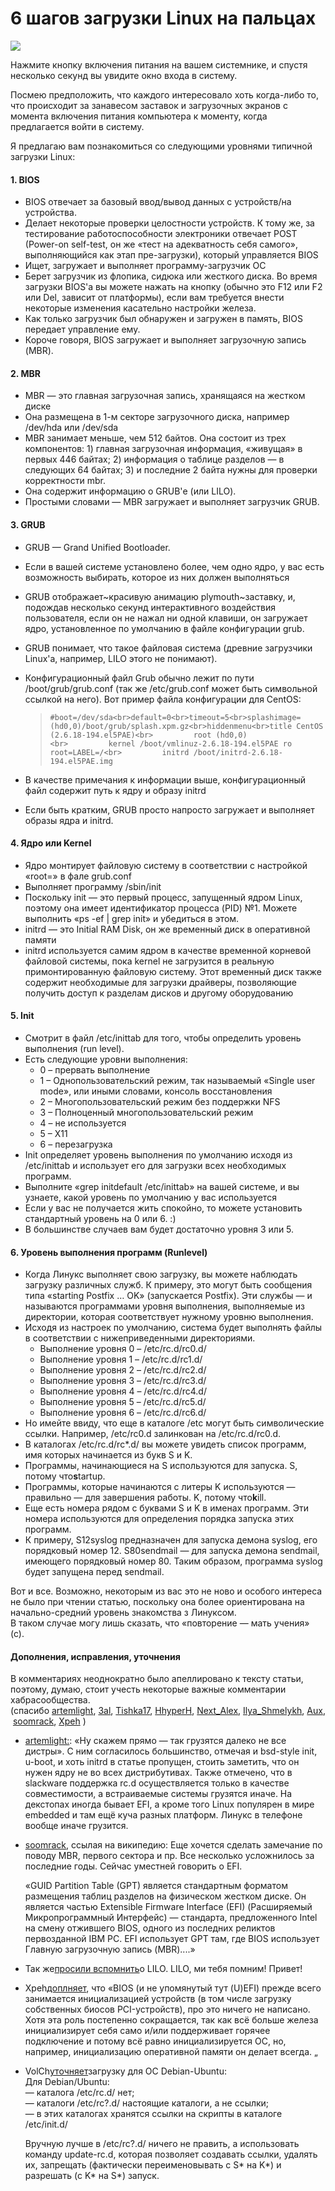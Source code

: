 # 6 шагов загрузки Linux на пальцах

![](/images/46adf270b3f267673c569ff3658a51ce.png)

Нажмите кнопку включения питания на вашем системнике, и спустя несколько секунд вы увидите окно входа в систему.  
  
Посмею предположить, что каждого интересовало хоть когда-либо то, что происходит за занавесом заставок и загрузочных экранов с момента включения питания компьютера к моменту, когда предлагается войти в систему.  
  
Я предлагаю вам познакомиться со следующими уровнями типичной загрузки Linux:  
  

#### 1\. BIOS

  

*   BIOS отвечает за базовый ввод/вывод данных с устройств/на устройства.
*   Делает некоторые проверки целостности устройств. К тому же, за тестирование работоспособности электроники отвечает POST (Power-on self-test, он же «тест на адекватность себя самого», выполняющийся как этап пре-загрузки), который управляется BIOS
*   Ищет, загружает и выполняет программу-загрузчик ОС
*   Берет загрузчик из флопика, сидюка или жесткого диска. Во время загрузки BIOS'а вы можете нажать на кнопку (обычно это F12 или F2 или Del, зависит от платформы), если вам требуется внести некоторые изменения касательно настройки железа.
*   Как только загрузчик был обнаружен и загружен в память, BIOS передает управление ему.
*   Короче говоря, BIOS загружает и выполняет загрузочную запись (MBR).

  

#### 2\. MBR

  

*   MBR — это главная загрузочная запись, хранящаяся на жестком диске
*   Она размещена в 1-м секторе загрузочного диска, например /dev/hda или /dev/sda
*   MBR занимает меньше, чем 512 байтов. Она состоит из трех компонентов: 1) главная загрузочная информация, «живущая» в первых 446 байтах; 2) информация о таблице разделов — в следующих 64 байтах; 3) и последние 2 байта нужны для проверки корректности mbr.
*   Она содержит информацию о GRUB'е (или LILO).
*   Простыми словами — MBR загружает и выполняет загрузчик GRUB.

  

#### 3\. GRUB

  

*   GRUB — Grand Unified Bootloader.
*   Если в вашей системе установлено более, чем одно ядро, у вас есть возможность выбирать, которое из них должен выполняться
*   GRUB отображает~красивую анимацию plymouth~заставку, и, подождав несколько секунд интерактивного воздействия пользователя, если он не нажал ни одной клавиши, он загружает ядро, установленное по умолчанию в файле конфигурации grub.
*   GRUB понимает, что такое файловая система (древние загрузчики Linux'а, например, LILO этого не понимают).
*   Конфигурационный файл Grub обычно лежит по пути /boot/grub/grub.conf (так же /etc/grub.conf может быть символьной ссылкой на него). Вот пример файла конфигурации для CentOS:  
    
    > `#boot=/dev/sda<br>default=0<br>timeout=5<br>splashimage=(hd0,0)/boot/grub/splash.xpm.gz<br>hiddenmenu<br>title CentOS (2.6.18-194.el5PAE)<br>         root (hd0,0)<br>         kernel /boot/vmlinuz-2.6.18-194.el5PAE ro root=LABEL=/<br>         initrd /boot/initrd-2.6.18-194.el5PAE.img`
    
*   В качестве примечания к информации выше, конфигурационный файл содержит путь к ядру и образу initrd
*   Если быть кратким, GRUB просто напросто загружает и выполняет образы ядра и initrd.

  

#### 4\. Ядро или Kernel

  

*   Ядро монтирует файловую систему в соответствии с настройкой «root=» в фале grub.conf
*   Выполняет программу /sbin/init
*   Поскольку init — это первый процесс, запущенный ядром Linux, поэтому она имеет идентификатор процесса (PID) №1. Можете выполнить «ps -ef | grep init» и убедиться в этом.
*   initrd — это Initial RAM Disk, он же временный диск в оперативной памяти
*   initrd используется самим ядром в качестве временной корневой файловой системы, пока kernel не загрузится в реальную примонтированную файловую систему. Этот временный диск также содержит необходимые для загрузки драйверы, позволяющие получить доступ к разделам дисков и другому оборудованию

  

#### 5\. Init

  

*   Смотрит в файл /etc/inittab для того, чтобы определить уровень выполнения (run level).
*   Есть следующие уровни выполнения:  
    *   0 – прервать выполнение
    *   1 – Однопользовательский режим, так называемый «Single user mode», или иными словами, консоль восстановления
    *   2 – Многопользовательский режим без поддержки NFS
    *   3 – Полноценный многопользовательский режим
    *   4 – не используется
    *   5 – X11
    *   6 – перезагрузка
*   Init определяет уровень выполнения по умолчанию исходя из /etc/inittab и использует его для загрузки всех необходимых программ.
*   Выполните «grep initdefault /etc/inittab» на вашей системе, и вы узнаете, какой уровень по умолчанию у вас используется
*   Если у вас не получается жить спокойно, то можете установить стандартный уровень на 0 или 6. :)
*   В большинстве случаев вам будет достаточно уровня 3 или 5.

  

#### 6\. Уровень выполнения программ (Runlevel)

  

*   Когда Линукс выполняет свою загрузку, вы можете наблюдать загрузку различных служб. К примеру, это могут быть сообщения типа «starting Postfix … OK» (запускается Postfix). Эти службы — и называются программами уровня выполнения, выполняемые из директории, которая соответствует нужному уровню выполнения.
*   Исходя из настроек по умолчанию, система будет выполнять файлы в соответствии с нижеприведенными директориями.  
    *   Выполнение уровня 0 – /etc/rc.d/rc0.d/
    *   Выполнение уровня 1 – /etc/rc.d/rc1.d/
    *   Выполнение уровня 2 – /etc/rc.d/rc2.d/
    *   Выполнение уровня 3 – /etc/rc.d/rc3.d/
    *   Выполнение уровня 4 – /etc/rc.d/rc4.d/
    *   Выполнение уровня 5 – /etc/rc.d/rc5.d/
    *   Выполнение уровня 6 – /etc/rc.d/rc6.d/
*   Но имейте ввиду, что еще в каталоге /etc могут быть символические ссылки. Например, /etc/rc0.d залинкован на /etc/rc.d/rc0.d.
*   В каталогах /etc/rc.d/rc\*.d/ вы можете увидеть список программ, имя которых начинается из букв S и K.
*   Программы, начинающиеся на S используются для запуска. S, потому что**s**tartup.
*   Программы, которые начинаются с литеры K используются — правильно — для завершения работы. K, потому что**k**ill.
*   Еще есть номера рядом с буквами S и K в именах программ. Эти номера используются для определения порядка запуска этих программ.
*   К примеру, S12syslog предназначен для запуска демона syslog, его порядковый номер 12. S80sendmail — для запуска демона sendmail, имеющего порядковый номер 80. Таким образом, программа syslog будет запущена перед sendmail.

  
  
Вот и все. Возможно, некоторым из вас это не ново и особого интереса не было при чтении статью, поскольку она более ориентирована на начально-средний уровень знакомства з Линуксом.   
В таком случае могу лишь сказать, что «повторение — мать учения» (с).  
  

#### Дополнения, исправления, уточнения

  
В комментариях неоднократно было апеллировано к тексту статьи, поэтому, думаю, стоит учесть некоторые важные комментарии хабрасообщества. (спасибо [artemlight](http://artemlight.habrahabr.ru/), [3al](http://3al.habrahabr.ru/), [Tishka17](http://tishka17.habrahabr.ru/), [HhyperH](http://hhyperr.habrahabr.ru/), [Next\_Alex](http://next_alex.habrahabr.ru/), [Ilya\_Shmelykh](http://ilya_smelykh.habrahabr.ru/), [Aux](http://aux.habrahabr.ru/), [soomrack](http://soomrack.habrahabr.ru/), [Xpeh](http://xpeh.habrahabr.ru/) )  

*   [artemlight:](http://habrahabr.ru/blogs/linux/113350/#comment_3640280): «Ну скажем прямо — так грузятся далеко не все дистры». С ним согласилось большинство, отмечая и bsd-style init, u-boot, и хоть initrd в статье пропущен, стоить заметить, что он нужен ядру не во всех дистрибутивах. Также отмечено, что в slackware поддержка rc.d осуществляется только в качестве совместимости, а встраиваемые системы грузятся иначе. На декстопах иногда бывает EFI, а кроме того Linux популярен в мире embedded и там ещё куча разных платформ. Линукс в телефоне вообще иначе грузится.
*   [soomrack](http://habrahabr.ru/blogs/linux/113350/#comment_3640776), ссылая на википедию: Еще хочется сделать замечание по поводу MBR, первого сектора и пр. Все несколько усложнилось за последние годы. Сейчас уместней говорить о EFI.  
      
    «GUID Partition Table (GPT) является стандартным форматом размещения таблиц разделов на физическом жестком диске. Он является частью Extensible Firmware Interface (EFI) (Расширяемый Микропрограммный Интерфейс) — стандарта, предложенного Intel на смену отжившего BIOS, одного из последних реликтов первозданной IBM PC. EFI использует GPT там, где BIOS использует Главную загрузочную запись (MBR)....»
*   Так же[просили вспомнить](http://habrahabr.ru/blogs/linux/113350/#comment_3640356)о LILO. LILO, ми тебя помним! Привет!
*   Xpeh[доплняет](http://habrahabr.ru/blogs/linux/113350/#comment_3640405), что «BIOS (и не упомянутый тут (U)EFI) прежде всего занимается инициализацией устройств (в том числе загрузку собственных биосов PCI-устройств), про это ничего не написано. Хотя эта роль постепенно сокращается, так как всё больше железа инициализирует себя само и/или поддерживает горячее подключение и потому всё равно инициализируется ОС, но, например, инициализацию оперативной памяти он делает всегда. „
*   VolCh[уточняет](http://habrahabr.ru/blogs/linux/113350/#comment_3640644)загрузку для ОС Debian-Ubuntu:  
    Для Debian/Ubuntu:  
    — каталога /etc/rc.d/ нет;  
    — каталоги /etc/rc?.d/ настоящие каталоги, а не ссылки;  
    — в этих каталогах хранятся ссылки на скрипты в каталоге /etc/init.d/  
      
    Вручную лучше в /etc/rc?.d/ ничего не править, а использовать команду update-rc.d, которая позволяет создавать ссылки, удалять их, запрещать (фактически переименовывать c S\* на K\*) и разрешать (c K\* на S\*) запуск.